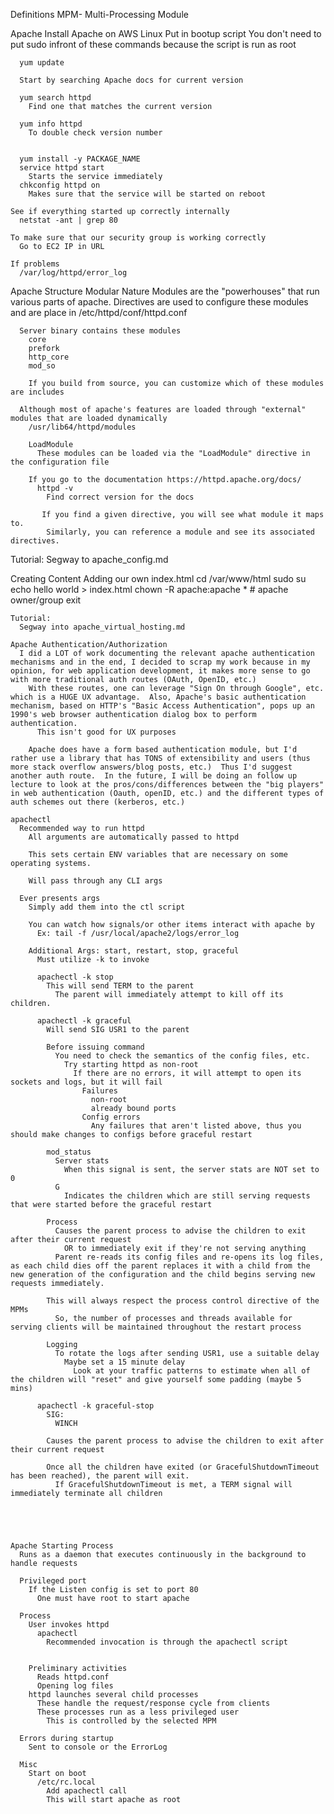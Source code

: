 Definitions
  MPM- Multi-Processing Module

Apache
  Install Apache on AWS Linux
    Put in bootup script
      You don't need to put sudo infront of these commands because the script is run as root

      yum update

      Start by searching Apache docs for current version

      yum search httpd
        Find one that matches the current version

      yum info httpd
        To double check version number

    
      yum install -y PACKAGE_NAME
      service httpd start
        Starts the service immediately
      chkconfig httpd on
        Makes sure that the service will be started on reboot

    See if everything started up correctly internally
      netstat -ant | grep 80

    To make sure that our security group is working correctly
      Go to EC2 IP in URL

    If problems
      /var/log/httpd/error_log


  Apache Structure
    Modular Nature
      Modules are the "powerhouses" that run various parts of apache.  Directives are used to configure these modules and are place in /etc/httpd/conf/httpd.conf

      Server binary contains these modules
        core
        prefork
        http_core
        mod_so

        If you build from source, you can customize which of these modules are includes

      Although most of apache's features are loaded through "external" modules that are loaded dynamically
        /usr/lib64/httpd/modules

        LoadModule
          These modules can be loaded via the "LoadModule" directive in the configuration file

        If you go to the documentation https://httpd.apache.org/docs/
          httpd -v
            Find correct version for the docs

           If you find a given directive, you will see what module it maps to.
            Similarly, you can reference a module and see its associated directives.


  Tutorial: Segway to apache_config.md

  Creating Content
    Adding our own index.html
      cd /var/www/html
      sudo su
      echo hello world > index.html
      chown -R apache:apache *
      # apache owner/group
      exit

    Tutorial:
      Segway into apache_virtual_hosting.md
      
    Apache Authentication/Authorization
      I did a LOT of work documenting the relevant apache authentication mechanisms and in the end, I decided to scrap my work because in my opinion, for web application development, it makes more sense to go with more traditional auth routes (OAuth, OpenID, etc.)  
        With these routes, one can leverage "Sign On through Google", etc. which is a HUGE UX advantage.  Also, Apache's basic authentication mechanism, based on HTTP's "Basic Access Authentication", pops up an 1990's web browser authentication dialog box to perform authentication.
          This isn't good for UX purposes

        Apache does have a form based authentication module, but I'd rather use a library that has TONS of extensibility and users (thus more stack overflow answers/blog posts, etc.)  Thus I'd suggest another auth route.  In the future, I will be doing an follow up lecture to look at the pros/cons/differences between the "big players" in web authentication (Oauth, openID, etc.) and the different types of auth schemes out there (kerberos, etc.)

    apachectl
      Recommended way to run httpd
        All arguments are automatically passed to httpd

        This sets certain ENV variables that are necessary on some operating systems.

        Will pass through any CLI args

      Ever presents args
        Simply add them into the ctl script

        You can watch how signals/or other items interact with apache by
          Ex: tail -f /usr/local/apache2/logs/error_log

        Additional Args: start, restart, stop, graceful
          Must utilize -k to invoke
          
          apachectl -k stop
            This will send TERM to the parent
              The parent will immediately attempt to kill off its children.

          apachectl -k graceful
            Will send SIG USR1 to the parent

            Before issuing command
              You need to check the semantics of the config files, etc.
                Try starting httpd as non-root
                  If there are no errors, it will attempt to open its sockets and logs, but it will fail 
                    Failures
                      non-root
                      already bound ports
                    Config errors
                      Any failures that aren't listed above, thus you should make changes to configs before graceful restart

            mod_status
              Server stats
                When this signal is sent, the server stats are NOT set to 0
              G
                Indicates the children which are still serving requests that were started before the graceful restart

            Process
              Causes the parent process to advise the children to exit after their current request
                OR to immediately exit if they're not serving anything
              Parent re-reads its config files and re-opens its log files, as each child dies off the parent replaces it with a child from the new generation of the configuration and the child begins serving new requests immediately.

            This will always respect the process control directive of the MPMs
              So, the number of processes and threads available for serving clients will be maintained throughout the restart process

            Logging
              To rotate the logs after sending USR1, use a suitable delay
                Maybe set a 15 minute delay
                  Look at your traffic patterns to estimate when all of the children will "reset" and give yourself some padding (maybe 5 mins)

          apachectl -k graceful-stop
            SIG:
              WINCH

            Causes the parent process to advise the children to exit after their current request

            Once all the children have exited (or GracefulShutdownTimeout has been reached), the parent will exit.
              If GracefulShutdownTimeout is met, a TERM signal will immediately terminate all children         




            
    Apache Starting Process
      Runs as a daemon that executes continuously in the background to handle requests

      Privileged port
        If the Listen config is set to port 80
          One must have root to start apache

      Process
        User invokes httpd
          apachectl
            Recommended invocation is through the apachectl script


        Preliminary activities
          Reads httpd.conf
          Opening log files
        httpd launches several child processes
          These handle the request/response cycle from clients
          These processes run as a less privileged user
            This is controlled by the selected MPM

      Errors during startup
        Sent to console or the ErrorLog

      Misc
        Start on boot
          /etc/rc.local
            Add apachectl call
            This will start apache as root